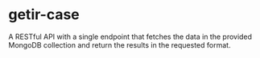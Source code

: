 # getir-case
A RESTful API with a single endpoint that fetches the data in the provided MongoDB collection and return the results in the requested format.

